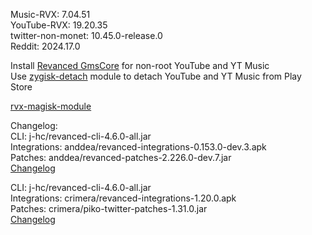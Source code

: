 Music-RVX: 7.04.51  
YouTube-RVX: 19.20.35  
twitter-non-monet: 10.45.0-release.0  
Reddit: 2024.17.0  

Install [Revanced GmsCore](https://github.com/ReVanced/GmsCore/releases) for non-root YouTube and YT Music  
Use [zygisk-detach](https://github.com/j-hc/zygisk-detach) module to detach YouTube and YT Music from Play Store  

[rvx-magisk-module](https://github.com/LemonyOwO/rvx-magisk-module)  

Changelog:  
CLI: j-hc/revanced-cli-4.6.0-all.jar  
Integrations: anddea/revanced-integrations-0.153.0-dev.3.apk  
Patches: anddea/revanced-patches-2.226.0-dev.7.jar  
[Changelog](https://github.com/anddea/revanced-patches/releases/tag/vdev.7)

CLI: j-hc/revanced-cli-4.6.0-all.jar  
Integrations: crimera/revanced-integrations-1.20.0.apk  
Patches: crimera/piko-twitter-patches-1.31.0.jar  
[Changelog](https://github.com/crimera/piko/releases/tag/v1.31.0)  
